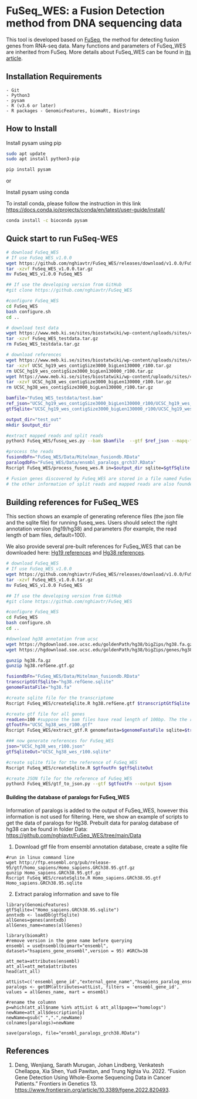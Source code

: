 # FuSeq_WES: a Fusion Detection method from DNA sequencing data

This tool is developed based on [FuSeq](https://github.com/nghiavtr/FuSeq), the method for detecting fusion genes from RNA-seq data. Many functions and parameters of FuSeq_WES are inherited from FuSeq. More details about FuSeq_WES can be found in [its article](https://www.frontiersin.org/article/10.3389/fgene.2022.820493).

## Installation Requirements

	- Git
	- Python3
	- pysam 
	- R (v3.6 or later) 
	- R packages - GenomicFeatures, biomaRt, Biostrings

## How to Install

Install pysam using pip

```sh
sudo apt update
sudo apt install python3-pip

pip install pysam
```
or 

Install pysam using conda

To install conda, please follow the instruction in this link https://docs.conda.io/projects/conda/en/latest/user-guide/install/ 

```sh
conda install -c bioconda pysam
```
## Quick start to run FuSeq-WES

```sh
# download FuSeq_WES
# If use FuSeq_WES_v1.0.0
wget https://github.com/nghiavtr/FuSeq_WES/releases/download/v1.0.0/FuSeq_WES_v1.0.0.tar.gz -O FuSeq_WES_v1.0.0.tar.gz
tar -xzvf FuSeq_WES_v1.0.0.tar.gz
mv FuSeq_WES_v1.0.0 FuSeq_WES

## If use the developing version from GitHub
#git clone https://github.com/nghiavtr/FuSeq_WES

#configure FuSeq_WES
cd FuSeq_WES
bash configure.sh
cd ..

# download test data
wget https://www.meb.ki.se/sites/biostatwiki/wp-content/uploads/sites/4/2022/04/FuSeq_WES_testdata.tar.gz
tar -xzvf FuSeq_WES_testdata.tar.gz
rm FuSeq_WES_testdata.tar.gz

# download references
wget https://www.meb.ki.se/sites/biostatwiki/wp-content/uploads/sites/4/2022/04/UCSC_hg19_wes_contigSize3000_bigLen130000_r100.tar.gz
tar -xzvf UCSC_hg19_wes_contigSize3000_bigLen130000_r100.tar.gz
rm UCSC_hg19_wes_contigSize3000_bigLen130000_r100.tar.gz
wget https://www.meb.ki.se/sites/biostatwiki/wp-content/uploads/sites/4/2022/04/UCSC_hg38_wes_contigSize3000_bigLen130000_r100.tar.gz
tar -xzvf UCSC_hg38_wes_contigSize3000_bigLen130000_r100.tar.gz
rm UCSC_hg38_wes_contigSize3000_bigLen130000_r100.tar.gz

bamfile="FuSeq_WES_testdata/test.bam"
ref_json="UCSC_hg19_wes_contigSize3000_bigLen130000_r100/UCSC_hg19_wes_contigSize3000_bigLen130000_r100.json"
gtfSqlite="UCSC_hg19_wes_contigSize3000_bigLen130000_r100/UCSC_hg19_wes_contigSize3000_bigLen130000_r100.sqlite"

output_dir="test_out"
mkdir $output_dir

#extract mapped reads and split reads
python3 FuSeq_WES/fuseq_wes.py --bam $bamfile  --gtf $ref_json --mapq-filter --outdir $output_dir

#process the reads
fusiondbFn="FuSeq_WES/Data/Mitelman_fusiondb.RData"
paralogdbFn="FuSeq_WES/Data/ensmbl_paralogs_grch37.RData"
Rscript FuSeq_WES/process_fuseq_wes.R in=$output_dir sqlite=$gtfSqlite fusiondb=$fusiondbFn paralogdb=$paralogdbFn out=$output_dir

# Fusion genes discovered by FuSeq_WES are stored in a file named FuSeq_WES_FusionFinal.txt
# the other information of split reads and mapped reads are also founded in the output folder
```

## Building references for FuSeq_WES
This section shows an example of generating reference files (the json file and the sqlite file) for running fuseq_wes.
Users should select the right annotation version (hg19/hg38) and parameters (for example, the read length of bam files, default=100).

We also provide several pre-built references for FuSeq_WES that can be downloaded here: [Hg19 references](https://www.meb.ki.se/sites/biostatwiki/wp-content/uploads/sites/4/2022/04/UCSC_hg19_wes_contigSize3000_bigLen130000_r100.tar.gz) and [Hg38 references](https://www.meb.ki.se/sites/biostatwiki/wp-content/uploads/sites/4/2022/04/UCSC_hg38_wes_contigSize3000_bigLen130000_r100.tar.gz).

```sh
# download FuSeq_WES
# If use FuSeq_WES_v1.0.0
wget https://github.com/nghiavtr/FuSeq_WES/releases/download/v1.0.0/FuSeq_WES_v1.0.0.tar.gz -O FuSeq_WES_v1.0.0.tar.gz
tar -xzvf FuSeq_WES_v1.0.0.tar.gz
mv FuSeq_WES_v1.0.0 FuSeq_WES

## If use the developing version from GitHub
#git clone https://github.com/nghiavtr/FuSeq_WES

#configure FuSeq_WES
cd FuSeq_WES
bash configure.sh
cd ..

#download hg38 annotation from ucsc
wget https://hgdownload.soe.ucsc.edu/goldenPath/hg38/bigZips/hg38.fa.gz
wget https://hgdownload.soe.ucsc.edu/goldenPath/hg38/bigZips/genes/hg38.refGene.gtf.gz

gunzip hg38.fa.gz
gunzip hg38.refGene.gtf.gz

fusiondbFn="FuSeq_WES/Data/Mitelman_fusiondb.RData"
transcriptGtfSqlite="hg38.refGene.sqlite"
genomeFastaFile="hg38.fa"

#create sqlite file for the transcriptome
Rscript FuSeq_WES/createSqlite.R hg38.refGene.gtf $transcriptGtfSqlite

#create gtf file for all genes
readLen=100 #suppose the bam files have read length of 100bp. The the results can be slightly different if using this reference for input data with different read length.
gtfoutFn="UCSC_hg38_wes_r100.gtf"
Rscript FuSeq_WES/extract_gtf.R genomefasta=$genomeFastaFile sqlite=$transcriptGtfSqlite fusiondb=$fusiondbFn readLen=$readLen out=$gtfoutFn

### now generate references for FuSeq_WES
json="UCSC_hg38_wes_r100.json"
gtfSqliteOut="UCSC_hg38_wes_r100.sqlite"

#create sqlite file for the reference of FuSeq_WES
Rscript FuSeq_WES/createSqlite.R $gtfoutFn $gtfSqliteOut

#create JSON file for the reference of FuSeq_WES
python3 FuSeq_WES/gtf_to_json.py --gtf $gtfoutFn --output $json
``` 

#### Building the database of paralogs for FuSeq_WES
Information of paralogs is added to the output of FuSeq_WES, however this information is not used for filtering. Here, we show an example of scripts to get the data of paralogs for Hg38. Prebuilt data for paralog database of hg38 can be found in folder Data: https://github.com/nghiavtr/FuSeq_WES/tree/main/Data

1. Download gtf file from ensembl annotation database, create a sqlite file
``` 
#run in linux command line
wget http://ftp.ensembl.org/pub/release-95/gtf/homo_sapiens/Homo_sapiens.GRCh38.95.gtf.gz
gunzip Homo_sapiens.GRCh38.95.gtf.gz
Rscript FuSeq_WES/createSqlite.R Homo_sapiens.GRCh38.95.gtf Homo_sapiens.GRCh38.95.sqlite
``` 

2. Extract paralog information and save to file
``` 
library(GenomicFeatures)
gtfSqlite=("Homo_sapiens.GRCh38.95.sqlite")
anntxdb <- loadDb(gtfSqlite)
allGenes=genes(anntxdb)
allGenes_name=names(allGenes)

library(biomaRt)
#remove version in the gene name before querying
ensembl = useEnsembl(biomart="ensembl", dataset="hsapiens_gene_ensembl",version = 95) #GRCh=38

att_meta=attributes(ensembl)
att_all=att_meta$attributes
head(att_all)

attList=c('ensembl_gene_id',"external_gene_name","hsapiens_paralog_ensembl_gene","hsapiens_paralog_associated_gene_name","hsapiens_paralog_orthology_type")
paralogs <- getBM(attributes=attList, filters = 'ensembl_gene_id', values = allGenes_name, mart = ensembl)

#rename the columnn
p=which(att_all$name %in% attList & att_all$page=="homologs")
newName=att_all$description[p]
newName=gsub(" ",".",newName)
colnames(paralogs)=newName

save(paralogs, file="ensmbl_paralogs_grch38.RData")
``` 

## References
1. Deng, Wenjiang, Sarath Murugan, Johan Lindberg, Venkatesh Chellappa, Xia Shen, Yudi Pawitan, and Trung Nghia Vu. 2022. “Fusion Gene Detection Using Whole-Exome Sequencing Data in Cancer Patients.” Frontiers in Genetics 13. https://www.frontiersin.org/article/10.3389/fgene.2022.820493.

